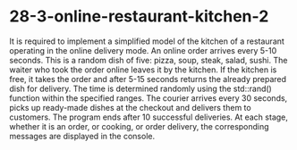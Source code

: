 # 28-3-online-restaurant-kitchen-2

It is required to implement a simplified model of the kitchen of a restaurant operating in the online delivery mode. 
An online order arrives every 5-10 seconds. 
This is a random dish of five: pizza, soup, steak, salad, sushi. 
The waiter who took the order online leaves it by the kitchen. 
If the kitchen is free, it takes the order and after 5-15 seconds returns the already prepared dish for delivery. 
The time is determined randomly using the std::rand() function within the specified ranges. 
The courier arrives every 30 seconds, picks up ready-made dishes at the checkout and delivers them to customers. 
The program ends after 10 successful deliveries. 
At each stage, whether it is an order, or cooking, or order delivery, the corresponding messages are displayed in the console.
